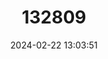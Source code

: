 ---
title: "132809"
category: "Alphestes multiguttatus"
draft: false
date: 2024-02-22 13:03:51
languages:
  English: ["Pacific Guaseta", "Rock Bass", "Sea Bass", "Rivulated Mutton Hamlet"]
  Spanish; Castilian: ["Cabrilla", "Cherne", "Colorado", "Companero De Mero", "Guaseta Rayada", "Guaseta Rayado", "Guato", "Mero"]
  French: ["Vareche Veine", "Varech Veine"]
---